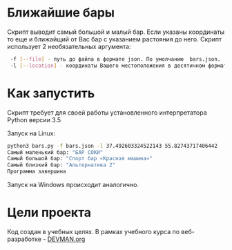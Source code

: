 # Ближайшие бары

Скрипт выводит самый большой и малый бар. Если указаны координаты то еще и ближайщий от Вас бар с указанием
растояния до него.
Скрипт использует 2 необязательных аргумента:
```bash
 -f [--file] - путь до файла в формате json. По умолчанию  bars.json.
 -l [--location] - координаты Вашего местоположения в десятичном формате. В формате [долгота широта].
```
# Как запустить
Скрипт требует для своей работы установленного интерпретатора Python версии 3.5


Запуск на Linux:

```bash
python3 bars.py -f bars.json -l 37.492603324522143 55.82743717406442
Самый маленький бар: "БАР СОКИ"
Cамый большой бар: "Спорт бар «Красная машина»"
Самый близкий бар: "Альтернатива 2"
Программа завершина

```

Запуск на Windows происходит аналогично.

# Цели проекта

Код создан в учебных целях. В рамках учебного курса по веб-разработке - [DEVMAN.org](https://devman.org)
